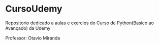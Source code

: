 # CursoUdemy
Repositorio dedicado a aulas e exercios do Curso de Python(Basico ao Avançado) da Udemy

Professor: Otavio Miranda
